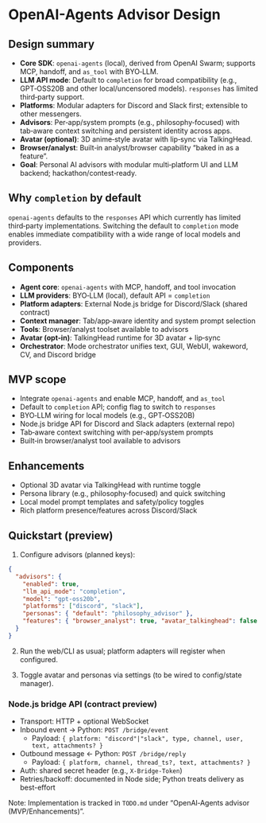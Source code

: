 # OpenAI-Agents Advisor Design

## Design summary

- **Core SDK**: `openai-agents` (local), derived from OpenAI Swarm; supports MCP, handoff, and `as_tool` with BYO‑LLM.
- **LLM API mode**: Default to `completion` for broad compatibility (e.g., GPT‑OSS20B and other local/uncensored models). `responses` has limited third‑party support.
- **Platforms**: Modular adapters for Discord and Slack first; extensible to other messengers.
- **Advisors**: Per‑app/system prompts (e.g., philosophy‑focused) with tab‑aware context switching and persistent identity across apps.
- **Avatar (optional)**: 3D anime‑style avatar with lip‑sync via TalkingHead.
- **Browser/analyst**: Built‑in analyst/browser capability “baked in as a feature”.
- **Goal**: Personal AI advisors with modular multi‑platform UI and LLM backend; hackathon/contest‑ready.

## Why `completion` by default

`openai-agents` defaults to the `responses` API which currently has limited third‑party implementations. Switching the default to `completion` mode enables immediate compatibility with a wide range of local models and providers.

## Components

- **Agent core**: `openai-agents` with MCP, handoff, and tool invocation
- **LLM providers**: BYO‑LLM (local), default API = `completion`
- **Platform adapters**: External Node.js bridge for Discord/Slack (shared contract)
- **Context manager**: Tab/app‑aware identity and system prompt selection
- **Tools**: Browser/analyst toolset available to advisors
- **Avatar (opt‑in)**: TalkingHead runtime for 3D avatar + lip‑sync
- **Orchestrator**: Mode orchestrator unifies text, GUI, WebUI, wakeword, CV, and Discord bridge

## MVP scope

- Integrate `openai-agents` and enable MCP, handoff, and `as_tool`
- Default to `completion` API; config flag to switch to `responses`
- BYO‑LLM wiring for local models (e.g., GPT‑OSS20B)
- Node.js bridge API for Discord and Slack adapters (external repo)
- Tab‑aware context switching with per‑app/system prompts
- Built‑in browser/analyst tool available to advisors

## Enhancements

- Optional 3D avatar via TalkingHead with runtime toggle
- Persona library (e.g., philosophy‑focused) and quick switching
- Local model prompt templates and safety/policy toggles
- Rich platform presence/features across Discord/Slack

## Quickstart (preview)

1) Configure advisors (planned keys):

```json
{
  "advisors": {
    "enabled": true,
    "llm_api_mode": "completion", 
    "model": "gpt-oss20b",
    "platforms": ["discord", "slack"],
    "personas": { "default": "philosophy_advisor" },
    "features": { "browser_analyst": true, "avatar_talkinghead": false }
  }
}
```

2) Run the web/CLI as usual; platform adapters will register when configured.

3) Toggle avatar and personas via settings (to be wired to config/state manager).

### Node.js bridge API (contract preview)

- Transport: HTTP + optional WebSocket
- Inbound event → Python: `POST /bridge/event`
  - Payload: `{ platform: "discord"|"slack", type, channel, user, text, attachments? }`
- Outbound message ← Python: `POST /bridge/reply`
  - Payload: `{ platform, channel, thread_ts?, text, attachments? }`
- Auth: shared secret header (e.g., `X-Bridge-Token`)
- Retries/backoff: documented in Node side; Python treats delivery as best-effort

Note: Implementation is tracked in `TODO.md` under “OpenAI‑Agents advisor (MVP/Enhancements)”.


